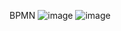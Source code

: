 BPMN
![image](https://github.com/CleytonSM/Artefatos-Pro-Musculi-System/assets/122110138/eb8fbb4d-4386-48b3-8700-f89b2c0c9f27)
![image](https://github.com/CleytonSM/Artefatos-Pro-Musculi-System/assets/122110138/7a565d4a-7dff-4c16-8c0e-f228372964f9)

